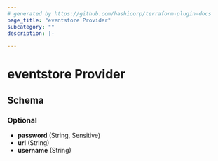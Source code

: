 ```yaml
---
# generated by https://github.com/hashicorp/terraform-plugin-docs
page_title: "eventstore Provider"
subcategory: ""
description: |-
  
---
```


# eventstore Provider





<!-- schema generated by tfplugindocs -->
## Schema

### Optional

- **password** (String, Sensitive)
- **url** (String)
- **username** (String)
